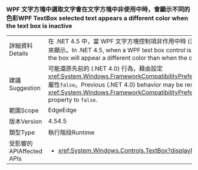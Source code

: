 ### <a name="wpf-textbox-selected-text-appears-a-different-color-when-the-text-box-is-inactive"></a><span data-ttu-id="ef748-101">WPF 文字方塊中選取文字會在文字方塊中非使用中時，會顯示不同的色彩</span><span class="sxs-lookup"><span data-stu-id="ef748-101">WPF TextBox selected text appears a different color when the text box is inactive</span></span>

|   |   |
|---|---|
|<span data-ttu-id="ef748-102">詳細資料</span><span class="sxs-lookup"><span data-stu-id="ef748-102">Details</span></span>|<span data-ttu-id="ef748-103">在 .NET 4.5 中，當 WPF 文字方塊控制項非作用中時 (沒有焦點)，方塊內的選取文字會以不同於控制項作用中的色彩來顯示。</span><span class="sxs-lookup"><span data-stu-id="ef748-103">In .NET 4.5, when a WPF text box control is inactive (it doesn't have focus), the selected text inside the box will appear a different color than when the control is active.</span></span>|
|<span data-ttu-id="ef748-104">建議</span><span class="sxs-lookup"><span data-stu-id="ef748-104">Suggestion</span></span>|<span data-ttu-id="ef748-105">可能還原先前的 (.NET 4.0) 行為，藉由設定<xref:System.Windows.FrameworkCompatibilityPreferences.AreInactiveSelectionHighlightBrushKeysSupported>屬性<code>false</code>。</span><span class="sxs-lookup"><span data-stu-id="ef748-105">Previous (.NET 4.0) behavior may be restored by setting the <xref:System.Windows.FrameworkCompatibilityPreferences.AreInactiveSelectionHighlightBrushKeysSupported> property to <code>false</code>.</span></span>|
|<span data-ttu-id="ef748-106">範圍</span><span class="sxs-lookup"><span data-stu-id="ef748-106">Scope</span></span>|<span data-ttu-id="ef748-107">Edge</span><span class="sxs-lookup"><span data-stu-id="ef748-107">Edge</span></span>|
|<span data-ttu-id="ef748-108">版本</span><span class="sxs-lookup"><span data-stu-id="ef748-108">Version</span></span>|<span data-ttu-id="ef748-109">4.5</span><span class="sxs-lookup"><span data-stu-id="ef748-109">4.5</span></span>|
|<span data-ttu-id="ef748-110">類型</span><span class="sxs-lookup"><span data-stu-id="ef748-110">Type</span></span>|<span data-ttu-id="ef748-111">執行階段</span><span class="sxs-lookup"><span data-stu-id="ef748-111">Runtime</span></span>|
|<span data-ttu-id="ef748-112">受影響的 API</span><span class="sxs-lookup"><span data-stu-id="ef748-112">Affected APIs</span></span>|<ul><li><xref:System.Windows.Controls.TextBox?displayProperty=nameWithType></li></ul>|

